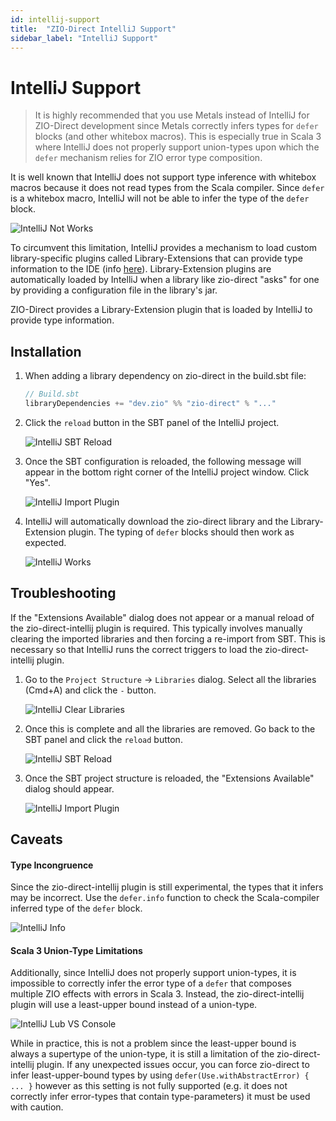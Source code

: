 ```yaml
---
id: intellij-support
title:  "ZIO-Direct IntelliJ Support"
sidebar_label: "IntelliJ Support"
---
```


# IntelliJ Support

> It is highly recommended that you use Metals instead of IntelliJ for ZIO-Direct development since Metals correctly infers types for `defer` blocks (and other whitebox macros). This is especially true in Scala 3 where IntelliJ does not properly support union-types upon which the `defer` mechanism relies for ZIO error type composition.

It is well known that IntelliJ does not support type inference with whitebox macros because it does not read types from the Scala compiler.
Since `defer` is a whitebox macro, IntelliJ will not be able to infer the type of the `defer` block.

![IntelliJ Not Works](img/intellij-not-works.png)


To circumvent this limitation, IntelliJ provides a mechanism to load custom library-specific
plugins called Library-Extensions that can provide type information to the IDE (info [here](https://github.com/JetBrains/intellij-scala/wiki/Library-Extensions)).
Library-Extension plugins are automatically loaded by IntelliJ when a library like zio-direct "asks" for one
by providing a configuration file in the library's jar.

ZIO-Direct provides a Library-Extension plugin that is loaded by IntelliJ to provide type information.

## Installation

1. When adding a library dependency on zio-direct in the build.sbt file:
    ```scala
    // Build.sbt
    libraryDependencies += "dev.zio" %% "zio-direct" % "..."
    ```
2. Click the `reload` button in the SBT panel of the IntelliJ project.

    ![IntelliJ SBT Reload](img/intellij-sbt-reload.png)

3. Once the SBT configuration is reloaded, the following message will appear in the bottom right corner of the IntelliJ project window. Click "Yes".

    ![IntelliJ Import Plugin](img/intellij-import-plugin.png)

4. IntelliJ will automatically download the zio-direct library and the Library-Extension plugin. The typing of `defer` blocks should then work as expected.

    ![IntelliJ Works](img/intellij-works.png)

## Troubleshooting

If the "Extensions Available" dialog does not appear or a manual reload of the zio-direct-intellij plugin is required. This typically involves manually clearing the imported libraries and then forcing a re-import from SBT. This is necessary so that IntelliJ runs the correct triggers to load the zio-direct-intellij plugin.

1. Go to the `Project Structure` -> `Libraries` dialog. Select all the libraries (Cmd+A) and click the `-` button.

    ![IntelliJ Clear Libraries](img/intellij-clear-libraries.png)

2. Once this is complete and all the libraries are removed. Go back to the SBT panel and click the `reload` button.

    ![IntelliJ SBT Reload](img/intellij-sbt-reload.png)

3. Once the SBT project structure is reloaded, the "Extensions Available" dialog should appear.

    ![IntelliJ Import Plugin](img/intellij-import-plugin.png)

## Caveats

#### Type Incongruence
Since the zio-direct-intellij plugin is still experimental, the types that it infers may be incorrect. Use the `defer.info` function to check the Scala-compiler inferred type of the `defer` block.

![IntelliJ Info](img/intellij-info-check.png)

#### Scala 3 Union-Type Limitations

Additionally, since IntelliJ does not properly support union-types, it is impossible to correctly infer the error type of a `defer` that composes multiple ZIO effects with errors in Scala 3. Instead, the zio-direct-intellij plugin will use a least-upper bound instead of a union-type.

![IntelliJ Lub VS Console](img/intellij-lub-vs-console.png)

While in practice, this is not a problem since the least-upper bound is always a supertype of the union-type, it is still a limitation of the zio-direct-intellij plugin. If any unexpected issues occur, you can force zio-direct to infer least-upper-bound types by using `defer(Use.withAbstractError) { ... }` however as this setting is not fully supported (e.g. it does not correctly infer error-types that contain type-parameters) it must be used with caution.
